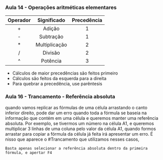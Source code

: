 ### Aula 14 - Operações aritméticas elementares 

|      Operador      |  Significado  | Precedência |
| :----------------: | :-----------: | :---------: |
| <center></center>+ |    Adição     |      1      |
|         -          |   Subtração   |      1      |
|         *          | Multiplicação |      2      |
|         /          |    Divisão    |      2      |
|         ^          |   Potência    |      3      |

- Cálculos de maior precedências são feitos primeiro
- Cálculos são feitos da esquerda para a direita
- Para quebrar a precedência, use parêntesis

### Aula 16 - Trancamento - Referência absoluta

quando vamos replicar as fórmulas de uma célula arrastando o canto inferior direito, pode dar um erro quando toda a fórmula se baseia na informação que contém em uma célula e queremos manter uma referência absoluta.
Por exemplo, se tivermos um número na célula A1, e queremos multiplicar 3 linhas de uma coluna pelo valor da célula A1, quando formos arrastar para copiar a fórmula da célula já feita irá apresentar um erro.
É nisso que aparece o #Trancamento que utilizamos nesses casos, 
```Excel
Basta apenas selecionar a referência absoluta dentro da primeira fórmula, e apertar F4
```
